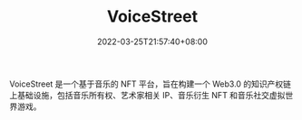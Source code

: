 ﻿---
weight: 
title: "VoiceStreet"
description: "VoiceStreet 是一个基于音乐的 NFT 平台，旨在构建一个 Web3.0 的知识产权链上基础设施，包括音乐所有权、艺术家相关 IP、音乐衍生 NFT 和音乐社交虚拟世界游戏。"
date: 2022-03-25T21:57:40+08:00
lastmod: 2022-03-25T16:45:40+08:00
draft: false
authors: ["Metabd"]
featuredImage: "131.jpg"
link: "https://www.voicestreet.org/"
tags: ["VoiceStreet","交易所"]
categories: ["navigation"]
navigation: ["交易所"]
lightgallery: true
toc: true
pinned: false
recommend: false
recommend1: false
---
VoiceStreet 是一个基于音乐的 NFT 平台，旨在构建一个 Web3.0 的知识产权链上基础设施，包括音乐所有权、艺术家相关 IP、音乐衍生 NFT 和音乐社交虚拟世界游戏。
